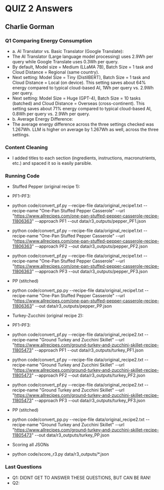 # QUIZ 2 Answers
## Charlie Gorman

### Q1 Comparing Energy Consumption
- a. AI Translator vs. Basic Translator (Google Translate): 
- The AI Translator (Large language model processing) uses 2.9Wh per query while Google Translate uses 0.3Wh per query.
- By default, Model size = Medium (LLaMA 7B), Batch Size = 1 task and Cloud Distance = Regional (same country).
- Next setting: Model Size = Tiny (DistilBERT), Batch Size = 1 task and Cloud Distance = Local (on device). This setting saves about 64% energy compared to typical cloud-based AI, 1Wh per query vs. 2.9Wh per query. 
- Next setting: Model Size = Huge (GPT-4), Batch Size = 10 tasks (batched) and Cloud Distance = Overseas (cross-continent). This setting saves about 71% energy compared to typical cloud-based AI, 0.8Wh per query vs. 2.9Wh per query. 
- b. Average Energy Difference:
- The average energy difference across the three settings checked was 1.267Wh. LLM is higher on average by 1.267Wh as well, across the three settings. 

### Content Cleaning
- I added titles to each section (ingredients, instructions, macronutrients, etc.) and spaced it so is easily parsible.  

### Running Code
- Stuffed Pepper (original recipe 1):

- PF1–PF3:

- python code/convert_pf.py --recipe-file data/original_recipe1.txt --recipe-name "One-Pan Stuffed Pepper Casserole" --url "https://www.allrecipes.com/one-pan-stuffed-pepper-casserole-recipe-11806363" --approach PF1 --out data/r3_outputs/pepper_PF1.json
- python code/convert_pf.py --recipe-file data/original_recipe1.txt --recipe-name "One-Pan Stuffed Pepper Casserole" --url "https://www.allrecipes.com/one-pan-stuffed-pepper-casserole-recipe-11806363" --approach PF2 --out data/r3_outputs/pepper_PF2.json
- python code/convert_pf.py --recipe-file data/original_recipe1.txt --recipe-name "One-Pan Stuffed Pepper Casserole" --url "https://www.allrecipes.com/one-pan-stuffed-pepper-casserole-recipe-11806363" --approach PF3 --out data/r3_outputs/pepper_PF3.json

- PP (stitched)

- python code/convert_pp.py --recipe-file data/original_recipe1.txt --recipe-name "One-Pan Stuffed Pepper Casserole" --url "https://www.allrecipes.com/one-pan-stuffed-pepper-casserole-recipe-11806363" --out data/r3_outputs/pepper_PP.json

- Turkey-Zucchini (original recipe 2):

- PF1–PF3:

- python code/convert_pf.py --recipe-file data/original_recipe2.txt --recipe-name "Ground Turkey and Zucchini Skillet" --url "https://www.allrecipes.com/ground-turkey-and-zucchini-skillet-recipe-11805473" --approach PF1 --out data/r3_outputs/turkey_PF1.json
- python code/convert_pf.py --recipe-file data/original_recipe2.txt --recipe-name "Ground Turkey and Zucchini Skillet" --url "https://www.allrecipes.com/ground-turkey-and-zucchini-skillet-recipe-11805473" --approach PF2 --out data/r3_outputs/turkey_PF2.json
- python code/convert_pf.py --recipe-file data/original_recipe2.txt --recipe-name "Ground Turkey and Zucchini Skillet" --url "https://www.allrecipes.com/ground-turkey-and-zucchini-skillet-recipe-11805473" --approach PF3 --out data/r3_outputs/turkey_PF3.json

- PP (stitched)

- python code/convert_pp.py --recipe-file data/original_recipe2.txt --recipe-name "Ground Turkey and Zucchini Skillet" --url "https://www.allrecipes.com/ground-turkey-and-zucchini-skillet-recipe-11805473" --out data/r3_outputs/turkey_PP.json


- Scoring all JSONs
- python code/score_r3.py data/r3_outputs/*.json


### Last Questions
- Q1: DIDNT GET TO ANSWER THESE QUESTIONS, BUT CAN BE RAN!
- Q2: 

